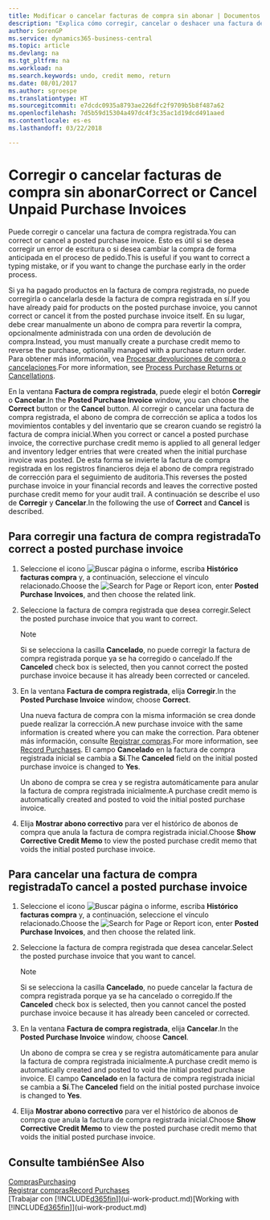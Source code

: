 ```yaml
---
title: Modificar o cancelar facturas de compra sin abonar | Documentos de Microsoft
description: "Explica cómo corregir, cancelar o deshacer una factura de compra registrada y crear automáticamente un abono de compra."
author: SorenGP
ms.service: dynamics365-business-central
ms.topic: article
ms.devlang: na
ms.tgt_pltfrm: na
ms.workload: na
ms.search.keywords: undo, credit memo, return
ms.date: 08/01/2017
ms.author: sgroespe
ms.translationtype: HT
ms.sourcegitcommit: e7dcdc0935a8793ae226dfc2f9709b5b8f487a62
ms.openlocfilehash: 7d5b59d15304a497dc4f3c35ac1d19dcd491aaed
ms.contentlocale: es-es
ms.lasthandoff: 03/22/2018

---
```

# <a name="correct-or-cancel-unpaid-purchase-invoices"></a><span data-ttu-id="db736-103">Corregir o cancelar facturas de compra sin abonar</span><span class="sxs-lookup"><span data-stu-id="db736-103">Correct or Cancel Unpaid Purchase Invoices</span></span>
<span data-ttu-id="db736-104">Puede corregir o cancelar una factura de compra registrada.</span><span class="sxs-lookup"><span data-stu-id="db736-104">You can correct or cancel a posted purchase invoice.</span></span> <span data-ttu-id="db736-105">Esto es útil si se desea corregir un error de escritura o si desea cambiar la compra de forma anticipada en el proceso de pedido.</span><span class="sxs-lookup"><span data-stu-id="db736-105">This is useful if you want to correct a typing mistake, or if you want to change the purchase early in the order process.</span></span>

<span data-ttu-id="db736-106">Si ya ha pagado productos en la factura de compra registrada, no puede corregirla o cancelarla desde la factura de compra registrada en sí.</span><span class="sxs-lookup"><span data-stu-id="db736-106">If you have already paid for products on the posted purchase invoice, you cannot correct or cancel it from the posted purchase invoice itself.</span></span> <span data-ttu-id="db736-107">En su lugar, debe crear manualmente un abono de compra para revertir la compra, opcionalmente administrada con una orden de devolución de compra.</span><span class="sxs-lookup"><span data-stu-id="db736-107">Instead, you must manually create a purchase credit memo to reverse the purchase, optionally managed with a purchase return order.</span></span> <span data-ttu-id="db736-108">Para obtener más información, vea [Procesar devoluciones de compra o cancelaciones](purchasing-how-process-purchase-returns-cancellations.md).</span><span class="sxs-lookup"><span data-stu-id="db736-108">For more information, see [Process Purchase Returns or Cancellations](purchasing-how-process-purchase-returns-cancellations.md).</span></span>

<span data-ttu-id="db736-109">En la ventana **Factura de compra registrada**, puede elegir el botón **Corregir** o **Cancelar**.</span><span class="sxs-lookup"><span data-stu-id="db736-109">In the **Posted Purchase Invoice** window, you can choose the **Correct** button or the **Cancel** button.</span></span> <span data-ttu-id="db736-110">Al corregir o cancelar una factura de compra registrada, el abono de compra de corrección se aplica a todos los movimientos contables y del inventario que se crearon cuando se registró la factura de compra inicial.</span><span class="sxs-lookup"><span data-stu-id="db736-110">When you correct or cancel a posted purchase invoice, the corrective purchase credit memo is applied to all general ledger and inventory ledger entries that were created when the initial purchase invoice was posted.</span></span> <span data-ttu-id="db736-111">De esta forma se invierte la factura de compra registrada en los registros financieros deja el abono de compra registrado de corrección para el seguimiento de auditoria.</span><span class="sxs-lookup"><span data-stu-id="db736-111">This reverses the posted purchase invoice in your financial records and leaves the corrective posted purchase credit memo for your audit trail.</span></span> <span data-ttu-id="db736-112">A continuación se describe el uso de **Corregir** y **Cancelar**.</span><span class="sxs-lookup"><span data-stu-id="db736-112">In the following the use of **Correct** and **Cancel** is described.</span></span>

## <a name="to-correct-a-posted-purchase-invoice"></a><span data-ttu-id="db736-113">Para corregir una factura de compra registrada</span><span class="sxs-lookup"><span data-stu-id="db736-113">To correct a posted purchase invoice</span></span>
1. <span data-ttu-id="db736-114">Seleccione el icono ![Buscar página o informe](media/ui-search/search_small.png "icono Buscar página o informe"), escriba **Histórico facturas compra** y, a continuación, seleccione el vínculo relacionado.</span><span class="sxs-lookup"><span data-stu-id="db736-114">Choose the ![Search for Page or Report](media/ui-search/search_small.png "Search for Page or Report icon") icon, enter **Posted Purchase Invoices**, and then choose the related link.</span></span>  
2. <span data-ttu-id="db736-115">Seleccione la factura de compra registrada que desea corregir.</span><span class="sxs-lookup"><span data-stu-id="db736-115">Select the posted purchase invoice that you want to correct.</span></span>  

    > [!NOTE]  
    >   <span data-ttu-id="db736-116">Si se selecciona la casilla **Cancelado**, no puede corregir la factura de compra registrada porque ya se ha corregido o cancelado.</span><span class="sxs-lookup"><span data-stu-id="db736-116">If the **Canceled** check box is selected, then you cannot correct the posted purchase invoice because it has already been corrected or canceled.</span></span>
3. <span data-ttu-id="db736-117">En la ventana **Factura de compra registrada**, elija **Corregir**.</span><span class="sxs-lookup"><span data-stu-id="db736-117">In the **Posted Purchase Invoice** window, choose **Correct**.</span></span>

    <span data-ttu-id="db736-118">Una nueva factura de compra con la misma información se crea donde puede realizar la corrección.</span><span class="sxs-lookup"><span data-stu-id="db736-118">A new purchase invoice with the same information is created where you can make the correction.</span></span> <span data-ttu-id="db736-119">Para obtener más información, consulte [Registrar compras](purchasing-how-record-purchases.md).</span><span class="sxs-lookup"><span data-stu-id="db736-119">For more information, see [Record Purchases](purchasing-how-record-purchases.md).</span></span> <span data-ttu-id="db736-120">El campo **Cancelado** en la factura de compra registrada inicial se cambia a **Sí**.</span><span class="sxs-lookup"><span data-stu-id="db736-120">The **Canceled** field on the initial posted purchase invoice is changed to **Yes**.</span></span>

    <span data-ttu-id="db736-121">Un abono de compra se crea y se registra automáticamente para anular la factura de compra registrada inicialmente.</span><span class="sxs-lookup"><span data-stu-id="db736-121">A purchase credit memo is automatically created and posted to void the initial posted purchase invoice.</span></span>
4. <span data-ttu-id="db736-122">Elija **Mostrar abono correctivo** para ver el histórico de abonos de compra que anula la factura de compra registrada inicial.</span><span class="sxs-lookup"><span data-stu-id="db736-122">Choose **Show Corrective Credit Memo** to view the posted purchase credit memo that voids the initial posted purchase invoice.</span></span>

## <a name="to-cancel-a-posted-purchase-invoice"></a><span data-ttu-id="db736-123">Para cancelar una factura de compra registrada</span><span class="sxs-lookup"><span data-stu-id="db736-123">To cancel a posted purchase invoice</span></span>
1. <span data-ttu-id="db736-124">Seleccione el icono ![Buscar página o informe](media/ui-search/search_small.png "icono Buscar página o informe"), escriba **Histórico facturas compra** y, a continuación, seleccione el vínculo relacionado.</span><span class="sxs-lookup"><span data-stu-id="db736-124">Choose the ![Search for Page or Report](media/ui-search/search_small.png "Search for Page or Report icon") icon, enter **Posted Purchase Invoices**, and then choose the related link.</span></span>  
2. <span data-ttu-id="db736-125">Seleccione la factura de compra registrada que desea cancelar.</span><span class="sxs-lookup"><span data-stu-id="db736-125">Select the posted purchase invoice that you want to cancel.</span></span>

    > [!NOTE]  
    >   <span data-ttu-id="db736-126">Si se selecciona la casilla **Cancelado**, no puede cancelar la factura de compra registrada porque ya se ha cancelado o corregido.</span><span class="sxs-lookup"><span data-stu-id="db736-126">If the **Canceled** check box is selected, then you cannot cancel the posted purchase invoice because it has already been canceled or corrected.</span></span>
3. <span data-ttu-id="db736-127">En la ventana **Factura de compra registrada**, elija **Cancelar**.</span><span class="sxs-lookup"><span data-stu-id="db736-127">In the **Posted Purchase Invoice** window, choose **Cancel**.</span></span>

    <span data-ttu-id="db736-128">Un abono de compra se crea y se registra automáticamente para anular la factura de compra registrada inicialmente.</span><span class="sxs-lookup"><span data-stu-id="db736-128">A purchase credit memo is automatically created and posted to void the initial posted purchase invoice.</span></span> <span data-ttu-id="db736-129">El campo **Cancelado** en la factura de compra registrada inicial se cambia a **Sí**.</span><span class="sxs-lookup"><span data-stu-id="db736-129">The **Canceled** field on the initial posted purchase invoice is changed to **Yes**.</span></span>
4. <span data-ttu-id="db736-130">Elija **Mostrar abono correctivo** para ver el histórico de abonos de compra que anula la factura de compra registrada inicial.</span><span class="sxs-lookup"><span data-stu-id="db736-130">Choose **Show Corrective Credit Memo** to view the posted purchase credit memo that voids the initial posted purchase invoice.</span></span>

## <a name="see-also"></a><span data-ttu-id="db736-131">Consulte también</span><span class="sxs-lookup"><span data-stu-id="db736-131">See Also</span></span>
[<span data-ttu-id="db736-132">Compras</span><span class="sxs-lookup"><span data-stu-id="db736-132">Purchasing</span></span>](purchasing-manage-purchasing.md)  
[<span data-ttu-id="db736-133">Registrar compras</span><span class="sxs-lookup"><span data-stu-id="db736-133">Record Purchases</span></span>](purchasing-how-record-purchases.md)  
<span data-ttu-id="db736-134">[Trabajar con [!INCLUDE[d365fin](includes/d365fin_md.md)]](ui-work-product.md)</span><span class="sxs-lookup"><span data-stu-id="db736-134">[Working with [!INCLUDE[d365fin](includes/d365fin_md.md)]](ui-work-product.md)</span></span>

